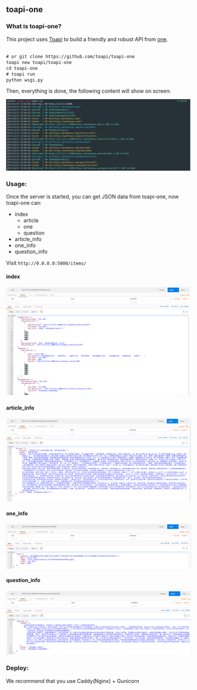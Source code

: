 ## toapi-one

### What is toapi-one?

This project uses [Toapi](https://github.com/gaojiuli/toapi) to build a friendly and robust API from [one](http://wufazhuce.com/).


``` shell

# or git clone https://github.com/toapi/toapi-one
toapi new toapi/toapi-one
cd toapi-one
# toapi run
python wsgi.py
```

Then, everything is done, the following content will show on screen:

![RUN](./docs/00.png)

### Usage:

Once the server is started, you can get JSON data from toapi-one, now toapi-one can:

- index
    - article
    - one
    - question
- article_info
- one_info
- question_info

Visit `http://0.0.0.0:5000/items/`

#### index
![index](./docs/01.png)

#### article_info
![article_info](./docs/02.png)

#### one_info
![article_info](./docs/03.png)

#### question_info
![question_info](./docs/04.png)

### Deploy:

We recommend that you use Caddy(Nginx) + Gunicorn
